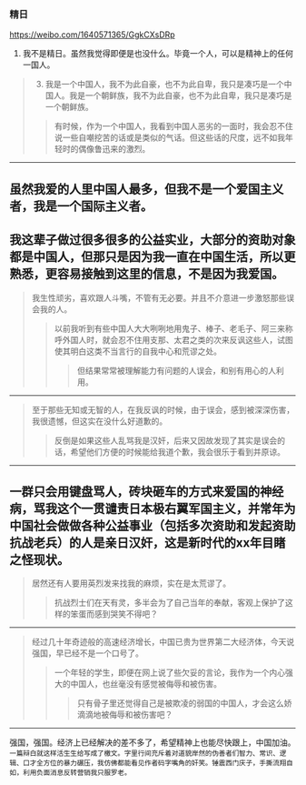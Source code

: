 ### 精日
https://weibo.com/1640571365/GgkCXsDRp
1. 我不是精日。虽然我觉得即便是也没什么。毕竟一个人，可以是精神上的任何一国人。
>3. 我是一个中国人，我不为此自豪，也不为此自卑，我只是凑巧是一个中国人。我是一个朝鲜族，我不为此自豪，也不为此自卑，我只是凑巧是一个朝鲜族。
>>有时候，作为一个中国人，我看到中国人恶劣的一面时，我会忍不住说一些自嘲挖苦的话或是类似的气话。但这些话的尺度，远不如我年轻时的偶像鲁迅来的激烈。
---
虽然我爱的人里中国人最多，但我不是一个爱国主义者，我是一个国际主义者。
---
我这辈子做过很多很多的公益实业，大部分的资助对象都是中国人，但那只是因为我一直在中国生活，所以更熟悉，更容易接触到这里的信息，不是因为我爱国。
---
>我生性顽劣，喜欢跟人斗嘴，不管有无必要。并且不介意进一步激怒那些误会我的人。
>>以前我听到有些中国人大大咧咧地用鬼子、棒子、老毛子、阿三来称呼外国人时，就会忍不住用支那、太君之类的次来反讽这些人，试图使其明白这类不当言行的自我中心和荒谬之处。
>>>但结果常常被理解能力有问题的人误会，和别有用心的人利用。
---
>至于那些无知或无智的人，在我反讽的时候，由于误会，感到被深深伤害，我很遗憾，但这实在没什么好道歉的。
>>反倒是如果这些人乱骂我是汉奸，后来又因故发现了其实是误会的话，希望他们方便的时候能给我道个歉，我会很乐于看到并原谅。
---
一群只会用键盘骂人，砖块砸车的方式来爱国的神经病，骂我这个一贯谴责日本极右翼军国主义，并常年为中国社会做做各种公益事业（包括多次资助和发起资助抗战老兵）的人是亲日汉奸，这是新时代的xx年目睹之怪现状。
---
>居然还有人要用英烈发来找我的麻烦，实在是太荒谬了。
>>抗战烈士们在天有灵，多半会为了自己当年的奉献，客观上保护了这样的笨蛋而感到哭笑不得吧？
---
>经过几十年奇迹般的高速经济增长，中国已贵为世界第二大经济体，今天说强国，早已经不是一个口号了。
>>一个年轻的学生，即便在网上说了些欠妥的言论，我作为一个内心强大的中国人，也丝毫没有感觉被侮辱和被伤害。
>>>只有骨子里还觉得自己是被欺凌的弱国的中国人，才会这么娇滴滴地被侮辱和被伤害吧？
---
强国，强国。经济上已经解决的差不多了，希望精神上也能尽快跟上，中国加油。
`一篇辩白就这样活生生给写成了檄文。字里行间充斥着对道貌岸然的伪善者们智力、常识、逻辑、口才全方位的暴力碾压，我仿佛都能看见作者码字嘴角的奸笑。锤震西门庆子，手撕流翔自如，利用负面消息反转营销我只服罗老。`